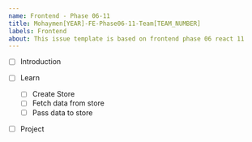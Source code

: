 ```yaml
---
name: Frontend - Phase 06-11
title: Mohaymen[YEAR]-FE-Phase06-11-Team[TEAM_NUMBER]
labels: Frontend
about: This issue template is based on frontend phase 06 react 11
---
```


-   [ ] Introduction
-   [ ] Learn
  -   [ ] Create Store
  -   [ ] Fetch data from store
  -   [ ] Pass data to store
- [ ] Project 

